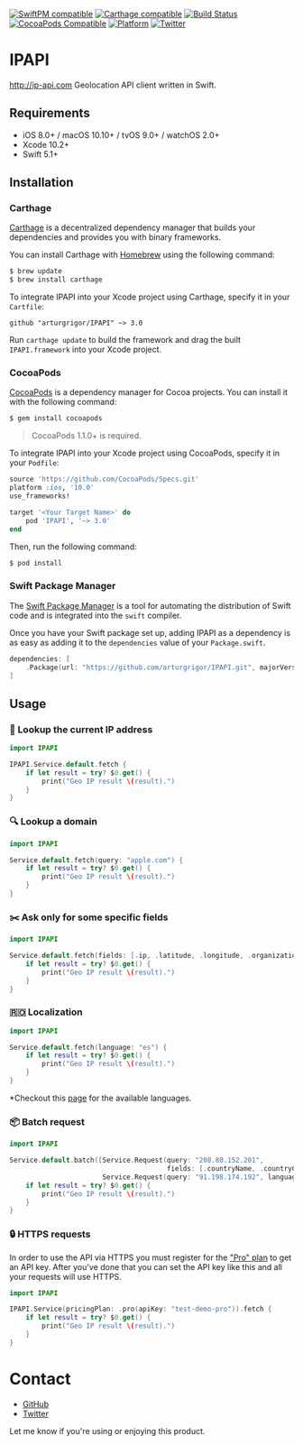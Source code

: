 [![SwiftPM compatible](https://img.shields.io/badge/SPM-compatible-4BC51D.svg?style=flat)](https://swift.org/package-manager)
[![Carthage compatible](https://img.shields.io/badge/Carthage-compatible-4BC51D.svg?style=flat)](https://github.com/Carthage/Carthage)
[![Build Status](https://travis-ci.org/arturgrigor/IPAPI.svg?branch=master)](https://travis-ci.org/arturgrigor/IPAPI)
[![CocoaPods Compatible](https://img.shields.io/cocoapods/v/IPAPI.svg)](https://img.shields.io/cocoapods/v/IPAPI.svg)
[![Platform](https://img.shields.io/cocoapods/p/IPAPI.svg?style=flat)](http://cocoadocs.org/docsets/IPAPIIPAPI)
[![Twitter](https://img.shields.io/badge/twitter-@arturgrigor-blue.svg?style=flat)](http://twitter.com/arturgrigor)

# IPAPI

http://ip-api.com Geolocation API client written in Swift.

## Requirements

- iOS 8.0+ / macOS 10.10+ / tvOS 9.0+ / watchOS 2.0+
- Xcode 10.2+
- Swift 5.1+

## Installation

### Carthage

[Carthage](https://github.com/Carthage/Carthage) is a decentralized dependency manager that builds your dependencies and provides you with binary frameworks.

You can install Carthage with [Homebrew](http://brew.sh/) using the following command:

```bash
$ brew update
$ brew install carthage
```

To integrate IPAPI into your Xcode project using Carthage, specify it in your `Cartfile`:

```ogdl
github "arturgrigor/IPAPI" ~> 3.0
```

Run `carthage update` to build the framework and drag the built `IPAPI.framework` into your Xcode project.

### CocoaPods

[CocoaPods](http://cocoapods.org) is a dependency manager for Cocoa projects. You can install it with the following command:

```bash
$ gem install cocoapods
```

> CocoaPods 1.1.0+ is required.

To integrate IPAPI into your Xcode project using CocoaPods, specify it in your `Podfile`:

```ruby
source 'https://github.com/CocoaPods/Specs.git'
platform :ios, '10.0'
use_frameworks!

target '<Your Target Name>' do
    pod 'IPAPI', '~> 3.0'
end
```

Then, run the following command:

```bash
$ pod install
```

### Swift Package Manager

The [Swift Package Manager](https://swift.org/package-manager/) is a tool for automating the distribution of Swift code and is integrated into the `swift` compiler. 

Once you have your Swift package set up, adding IPAPI as a dependency is as easy as adding it to the `dependencies` value of your `Package.swift`.

```swift
dependencies: [
    .Package(url: "https://github.com/arturgrigor/IPAPI.git", majorVersion: 3)
]
```

## Usage

### 🎯 Lookup the current IP address ###

```swift
import IPAPI

IPAPI.Service.default.fetch {
    if let result = try? $0.get() {
        print("Geo IP result \(result).")
    }
}
```

### 🔍 Lookup a domain ###

```swift
import IPAPI

Service.default.fetch(query: "apple.com") {
    if let result = try? $0.get() {
        print("Geo IP result \(result).")
    }
}
```

### ✂️ Ask only for some specific fields ###

```swift
import IPAPI

Service.default.fetch(fields: [.ip, .latitude, .longitude, .organization]) {
    if let result = try? $0.get() {
        print("Geo IP result \(result).")
    }
}
```

### 🇷🇴 Localization ###

```swift
import IPAPI

Service.default.fetch(language: "es") {
    if let result = try? $0.get() {
        print("Geo IP result \(result).")
    }
}
```
*Checkout this [page](http://ip-api.com/docs/api:returned_values) for the available languages.

### 📦 Batch request ###

```swift
import IPAPI

Service.default.batch([Service.Request(query: "208.80.152.201",
                                       fields: [.countryName, .countryCode, .latitude, .longitude, .organization, .ip]),
                       Service.Request(query: "91.198.174.192", language: "es")]) {
    if let result = try? $0.get() {
        print("Geo IP result \(result).")
    }
}
```

### 🔒 HTTPS requests ###

In order to use the API via HTTPS you must register for the ["Pro" plan](https://members.ip-api.com) to get an API key. After you've done that you can set the API key like this and all your requests will use HTTPS. 

```swift
import IPAPI

IPAPI.Service(pricingPlan: .pro(apiKey: "test-demo-pro")).fetch {
    if let result = try? $0.get() {
        print("Geo IP result \(result).")
    }
}
```

# Contact

- [GitHub](http://github.com/arturgrigor)
- [Twitter](http://twitter.com/arturgrigor)

Let me know if you're using or enjoying this product.
